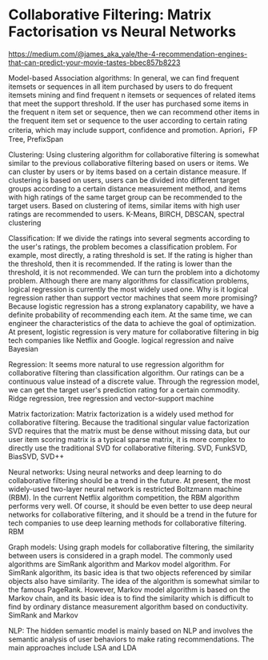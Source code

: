 # Collaborative Filtering: Matrix Factorisation vs Neural Networks

https://medium.com/@james_aka_yale/the-4-recommendation-engines-that-can-predict-your-movie-tastes-bbec857b8223

Model-based
Association algorithms:
In general, we can find frequent itemsets or sequences in all item purchased by users to do frequent itemsets mining and find frequent n itemsets or sequences of related items that meet the support threshold. If the user has purchased some items in the frequent n item set or sequence, then we can recommend other items in the frequent item set or sequence to the user according to certain rating criteria, which may include support, confidence and promotion.
Apriori，FP Tree, PrefixSpan

Clustering:
Using clustering algorithm for collaborative filtering is somewhat similar to the previous collaborative filtering based on users or items. We can cluster by users or by items based on a certain distance measure. If clustering is based on users, users can be divided into different target groups according to a certain distance measurement method, and items with high ratings of the same target group can be recommended to the target users. Based on clustering of items, similar items with high user ratings are recommended to users.
K-Means, BIRCH, DBSCAN, spectral clustering

Classification:
If we divide the ratings into several segments according to the user's ratings, the problem becomes a classification problem. For example, most directly, a rating threshold is set. If the rating is higher than the threshold, then it is recommended. If the rating is lower than the threshold, it is not recommended. We can turn the problem into a dichotomy problem. Although there are many algorithms for classification problems, logical regression is currently the most widely used one. Why is it logical regression rather than support vector machines that seem more promising? Because logistic regression has a strong explanatory capability, we have a definite probability of recommending each item. At the same time, we can engineer the characteristics of the data to achieve the goal of optimization. At present, logistic regression is very mature for collaborative filtering in big tech companies like Netflix and Google.
logical regression and naïve Bayesian

Regression:
It seems more natural to use regression algorithm for collaborative filtering than classification algorithm. Our ratings can be a continuous value instead of a discrete value. Through the regression model, we can get the target user's prediction rating for a certain commodity.
Ridge regression, tree regression and vector-support machine

Matrix factorization:
Matrix factorization is a widely used method for collaborative filtering. Because the traditional singular value factorization SVD requires that the matrix must be dense without missing data, but our user item scoring matrix is a typical sparse matrix, it is more complex to directly use the traditional SVD for collaborative filtering.
SVD, FunkSVD, BiasSVD, SVD++

Neural networks:
Using neural networks and deep learning to do collaborative filtering should be a trend in the future. At present, the most widely-used two-layer neural network is restricted Boltzmann machine (RBM). In the current Netflix algorithm competition, the RBM algorithm performs very well. Of course, it should be even better to use deep neural networks for collaborative filtering, and it should be a trend in the future for tech companies to use deep learning methods for collaborative filtering.
RBM

Graph models:
Using graph models for collaborative filtering, the similarity between users is considered in a graph model. The commonly used algorithms are SimRank algorithm and Markov model algorithm. For SimRank algorithm, its basic idea is that two objects referenced by similar objects also have similarity. The idea of the algorithm is somewhat similar to the famous PageRank. However, Markov model algorithm is based on the Markov chain, and its basic idea is to find the similarity which is difficult to find by ordinary distance measurement algorithm based on conductivity.
SimRank and Markov

NLP:
The hidden semantic model is mainly based on NLP and involves the semantic analysis of user behaviors to make rating recommendations. The main approaches include LSA and LDA
